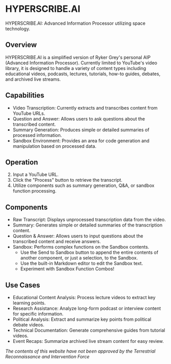 # HYPERSCRIBE.AI

HYPERSCRIBE.AI: Advanced Information Processor utilizing space technology.

## Overview

HYPERSCRIBE.AI is a simplified version of Ryker Grey's personal AIP (Advanced Information Processor). Currently limited to YouTube's video library, it is designed to handle a variety of content types including educational videos, podcasts, lectures, tutorials, how-to guides, debates, and archived live streams.

## Capabilities

- Video Transcription: Currently extracts and transcribes content from YouTube URLs.
- Question and Answer: Allows users to ask questions about the transcribed content.
- Summary Generation: Produces simple or detailed summaries of processed information.
- Sandbox Environment: Provides an area for code generation and manipulation based on processed data.

## Operation

2. Input a YouTube URL.
3. Click the "Process" button to retrieve the transcript.
5. Utilize components such as summary generation, Q&A, or sandbox function processing.

## Components

- Raw Transcript: Displays unprocessed transcription data from the video.
- Summary: Generates simple or detailed summaries of the transcription content.
- Question & Answer: Allows users to input questions about the transcribed content and receive answers.
- Sandbox: Performs complex functions on the Sandbox contents.
  - Use the Send to Sandbox button to append the entire contents of another component, or just a selection, to the Sandbox.
  - Use the built-in Markdown editor to edit the Sandbox text.
  - Experiment with Sandbox Function Combos!

## Use Cases

- Educational Content Analysis: Process lecture videos to extract key learning points.
- Research Assistance: Analyze long-form podcast or interview content for specific information.
- Political Analysis: Extract and summarize key points from political debate videos.
- Technical Documentation: Generate comprehensive guides from tutorial videos.
- Event Recaps: Summarize archived live stream content for easy review.


_The contents of this website have not been approved by the Terrestrial Reconnaissance and Intervention Force_